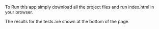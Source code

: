 
To Run this app simply download all the project files and run index.html in your browser.

The results for the tests are shown at the bottom of the page. 
